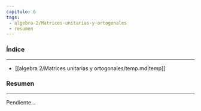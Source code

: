 ```yaml
---
capitulo: 6
tags: 
 - algebra-2/Matrices-unitarias-y-ortogonales
 - resumen
---
```

### Índice 
---
* [[algebra 2/Matrices unitarias y ortogonales/temp.md|temp]]

### Resumen
---
Pendiente...